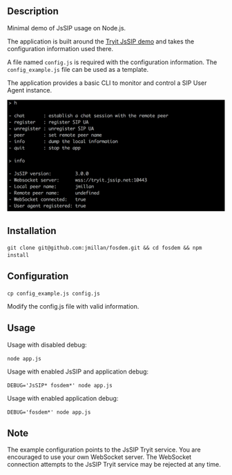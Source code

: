 ## Description

Minimal demo of JsSIP usage on Node.js.

The application is built around the <a href="https://tryit.jssip.net/">Tryit JsSIP demo</a> and takes the configuration information used there.

A file named `config.js` is required with the configuration information.
The `config_example.js` file can be used as a template.

The application provides a basic CLI to monitor and control a SIP User Agent instance.

<p align="left"><img src="images/menu.png"/></p>

## Installation

```git clone git@github.com:jmillan/fosdem.git && cd fosdem && npm install```

## Configuration
```cp config_example.js config.js```

Modify the config.js file with valid information.

## Usage

Usage with disabled debug:

```node app.js```

Usage with enabled JsSIP and application debug:

```DEBUG='JsSIP* fosdem*' node app.js```

Usage with enabled application debug:

```DEBUG='fosdem*' node app.js```


## Note

The example configuration points to the JsSIP Tryit service.
You are encouraged to use your own WebSocket server.
The WebSocket connection attempts to the JsSIP Tryit service may be rejected at any time.
